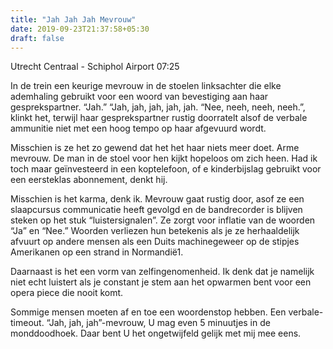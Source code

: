 ```yaml
---
title: "Jah Jah Jah Mevrouw"
date: 2019-09-23T21:37:58+05:30
draft: false
---
```


Utrecht Centraal - Schiphol Airport 07:25

In de trein een keurige mevrouw in de stoelen linksachter die elke ademhaling gebruikt voor een woord van bevestiging aan haar gesprekspartner. “Jah.” “Jah, jah, jah, jah, jah. “Nee, neeh, neeh, neeh.”, klinkt het, terwijl haar gesprekspartner rustig doorratelt alsof de verbale ammunitie niet met een hoog tempo op haar afgevuurd wordt.

Misschien is ze het zo gewend dat het het haar niets meer doet. Arme mevrouw. De man in de stoel voor hen kijkt hopeloos om zich heen. Had ik toch maar geïnvesteerd in een koptelefoon, of e kinderbijslag gebruikt voor een eersteklas abonnement, denkt hij.

Misschien is het karma, denk ik. Mevrouw gaat rustig door, asof ze een slaapcursus communicatie heeft gevolgd en de bandrecorder is blijven steken op het stuk “luistersignalen”. Ze zorgt voor inflatie van de woorden “Ja” en “Nee.” Woorden verliezen hun betekenis als je ze herhaaldelijk afvuurt op andere mensen als een Duits machinegeweer op de stipjes Amerikanen op een strand in Normandië1.

Daarnaast is het een vorm van zelfingenomenheid. Ik denk dat je namelijk niet echt luistert als je constant je stem aan het opwarmen bent voor een opera piece die nooit komt.

Sommige mensen moeten af en toe een woordenstop hebben. Een verbale-timeout. “Jah, jah, jah”-mevrouw, U mag even 5 minuutjes in de monddoodhoek. Daar bent U het ongetwijfeld gelijk met mij mee eens.
